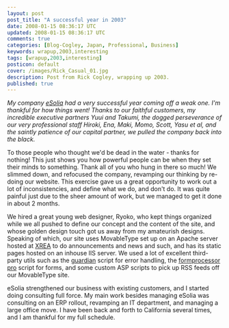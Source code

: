 ```yaml
---           
layout: post
post_title: "A successful year in 2003"
date: 2008-01-15 08:36:17 UTC
updated: 2008-01-15 08:36:17 UTC
comments: true
categories: [Blog-Cogley, Japan, Professional, Business]
keywords: wrapup,2003,interesting
tags: [wrapup,2003,interesting]
posticon: default
cover: /images/Rick_Casual_01.jpg
description: Post from Rick Cogley, wrapping up 2003.
published: true
---
```


_My company [eSolia](http://www.esolia.com) had a very successful year coming off a weak one. I'm thankful for how things went! Thanks to our faithful customers, my incredible executive partners Yuui and Takumi, the dogged perseverance of our very professional staff Hiroki, Ena, Maki, Momo, Scott, Yasu et al, and the saintly patience of our capital partner, we pulled the company back into the black._

<!--more-->

To those people who thought we'd be dead in the water - thanks for nothing! This just shows you how powerful people can be when they set their minds to something. Thank all of you who hung in there so much! We slimmed down, and refocused the company, revamping our thinking by re-doing our website. This exercise gave us a great opportunity to work out a lot of inconsistencies, and define what we do, and don't do. It was quite painful just due to the sheer amount of work, but we managed to get it done in about 2 months. 

We hired a great young web designer, Ryoko, who kept things organized while we all pushed to define our concept and the content of the site, and whose golden design touch got us away from my amateurish designs. Speaking of which, our site uses MovableType set up on an Apache server hosted at [XREA](http://www.xrea.com/) to do announcements and news and such, and has its static pages hosted on an inhouse IIS server. We used a lot of excellent third-party utils such as the [guardian](http://www.xav.com/scripts/guardian/) script for error handling, the [formprocessor pro](http://www.email-form.com/index.html) script for forms, and some custom ASP scripts to pick up RSS feeds off our MovableType site. 

eSolia strengthened our business with existing customers, and I started doing consulting full force. My main work besides managing eSolia was consulting on an ERP rollout, revamping an IT department, and managing a large office move. I have been back and forth to California several times, and I am thankful for my full schedule.
